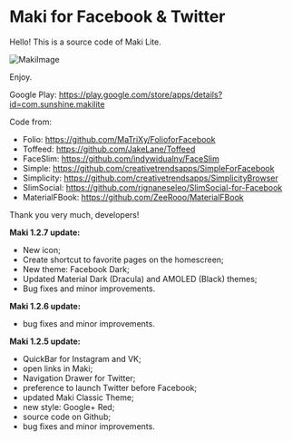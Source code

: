 # Maki for Facebook & Twitter #
Hello!
This is a source code of Maki Lite. 

![MakiImage](https://habrastorage.org/files/2d4/edc/61d/2d4edc61d0594e90bb76b4dc4ab0d398.png)

Enjoy.

Google Play: https://play.google.com/store/apps/details?id=com.sunshine.makilite


Code from: 

- Folio: https://github.com/MaTriXy/FolioforFacebook
- Toffeed: https://github.com/JakeLane/Toffeed
- FaceSlim: https://github.com/indywidualny/FaceSlim
- Simple: https://github.com/creativetrendsapps/SimpleForFacebook
- Simplicity:  https://github.com/creativetrendsapps/SimplicityBrowser
- SlimSocial: https://github.com/rignaneseleo/SlimSocial-for-Facebook
- MaterialFBook: https://github.com/ZeeRooo/MaterialFBook

Thank you very much, developers!

**Maki 1.2.7 update:**

- New icon;
- Create shortcut to favorite pages on the homescreen;
- New theme: Facebook Dark;
- Updated Material Dark (Dracula) and AMOLED (Black) themes;
- Bug fixes and minor improvements.

**Maki 1.2.6 update:**

- bug fixes and minor improvements.

**Maki 1.2.5 update:**

- QuickBar for Instagram and VK;
- open links in Maki;
- Navigation Drawer for Twitter;
- preference to launch Twitter before Facebook;
- updated Maki Classic Theme;
- new style: Google+ Red;
- source code on Github;
- bug fixes and minor improvements.
